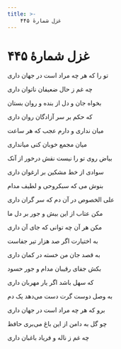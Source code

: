 ```yaml
---
title: >-
    غزل شمارهٔ ۴۴۵
---
```

# غزل شمارهٔ ۴۴۵

<div class="b" id="bn1"><div class="m1"><p>تو را که هر چه مراد است در جهان داری</p></div>
<div class="m2"><p>چه غم ز حال ضعیفان ناتوان داری</p></div></div>
<div class="b" id="bn2"><div class="m1"><p>بخواه جان و دل از بنده و روان بستان</p></div>
<div class="m2"><p>که حکم بر سر آزادگان روان داری</p></div></div>
<div class="b" id="bn3"><div class="m1"><p>میان نداری و دارم عجب که هر ساعت</p></div>
<div class="m2"><p>میان مجمع خوبان کنی میانداری</p></div></div>
<div class="b" id="bn4"><div class="m1"><p>بیاض روی تو را نیست نقش درخور از آنک</p></div>
<div class="m2"><p>سوادی از خط مشکین بر ارغوان داری</p></div></div>
<div class="b" id="bn5"><div class="m1"><p>بنوش می که سبکروحی و لطیف مدام</p></div>
<div class="m2"><p>علی الخصوص در آن دم که سر گران داری</p></div></div>
<div class="b" id="bn6"><div class="m1"><p>مکن عتاب از این بیش و جور بر دل ما</p></div>
<div class="m2"><p>مکن هر آن چه توانی که جای آن داری</p></div></div>
<div class="b" id="bn7"><div class="m1"><p>به اختیارت اگر صد هزار تیر جفاست</p></div>
<div class="m2"><p>به قصد جان من خسته در کمان داری</p></div></div>
<div class="b" id="bn8"><div class="m1"><p>بکش جفای رقیبان مدام و جور حسود</p></div>
<div class="m2"><p>که سهل باشد اگر یار مهربان داری</p></div></div>
<div class="b" id="bn9"><div class="m1"><p>به وصل دوست گرت دست می‌دهد یک دم</p></div>
<div class="m2"><p>برو که هر چه مراد است در جهان داری</p></div></div>
<div class="b" id="bn10"><div class="m1"><p>چو گل به دامن از این باغ می‌بری حافظ</p></div>
<div class="m2"><p>چه غم ز ناله و فریاد باغبان داری</p></div></div>
